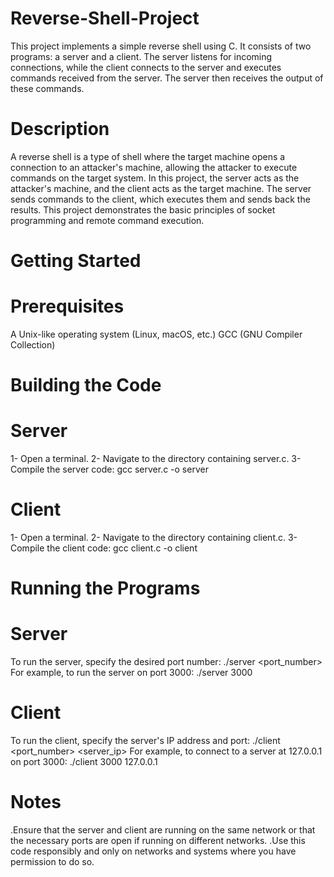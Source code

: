 # Reverse-Shell-Project
This project implements a simple reverse shell using C. It consists of two programs: a server and a client. The server listens for incoming connections, while the client connects to the server and executes commands received from the server. The server then receives the output of these commands.

# Description
A reverse shell is a type of shell where the target machine opens a connection to an attacker's machine, allowing the attacker to execute commands on the target system. In this project, the server acts as the attacker's machine, and the client acts as the target machine. The server sends commands to the client, which executes them and sends back the results. This project demonstrates the basic principles of socket programming and remote command execution.

# Getting Started
# Prerequisites
A Unix-like operating system (Linux, macOS, etc.)
GCC (GNU Compiler Collection)

# Building the Code
# Server
1- Open a terminal.
2- Navigate to the directory containing server.c.
3- Compile the server code:
gcc server.c -o server

# Client
1- Open a terminal.
2- Navigate to the directory containing client.c.
3- Compile the client code:
gcc client.c -o client

# Running the Programs
# Server
To run the server, specify the desired port number:
./server <port_number>
For example, to run the server on port 3000:
./server 3000

# Client
To run the client, specify the server's IP address and port:
./client <port_number> <server_ip>
For example, to connect to a server at 127.0.0.1 on port 3000:
./client 3000 127.0.0.1

# Notes
.Ensure that the server and client are running on the same network or that the necessary ports are open if running on different networks.
.Use this code responsibly and only on networks and systems where you have permission to do so.
